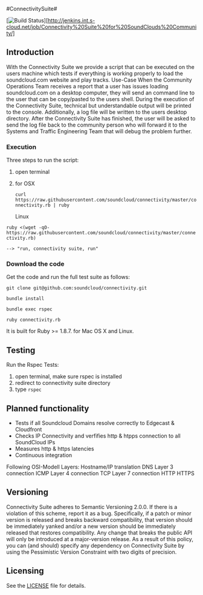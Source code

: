 #ConnectivitySuite#

[![Build Status]()][http://jenkins.int.s-cloud.net/job/Connectivity%20Suite%20for%20SoundClouds%20Community/]

## Introduction
With the Connectivity Suite we provide a script that can be executed on the users machine which tests if everything is working properly to load the soundcloud.com website and play tracks.
Use-Case
When the Community Operations Team receives a report that a user has issues loading soundcloud.com on a desktop computer, they will send an command line to the user that can be copy/pasted to the users shell. During the execution of the Connectivity Suite, technical but understandable output will be printed to the console. Additionally, a log file will be written to the users desktop directory. After the Connectivity Suite has finished, the user will be asked to send the log file back to the community person who will forward it to the Systems and Traffic Engineering Team that will debug the problem further.

### Execution
Three steps to run the script:

 1. open terminal
 2. for OSX
 
    `curl https://raw.githubusercontent.com/soundcloud/connectivity/master/connectivity.rb | ruby`
    
    Linux
 
   `ruby <(wget -qO- https://raw.githubusercontent.com/soundcloud/connectivity/master/connectivity.rb)`
    
    --> "run, connectivity suite, run"

### Download the code
Get the code and run the full test suite as follows:

 `git clone git@github.com:soundcloud/connectivity.git`
 

 `bundle install`

 `bundle exec rspec`

 `ruby connectivity.rb`

It is built for Ruby >= 1.8.7. for Mac OS X and Linux.

## Testing
Run the Rspec Tests:

 1. open terminal, make sure rspec is installed
 2. redirect to connectivity suite directory
 3. type `rspec`


## Planned functionality
* Tests if all Soundcloud Domains resolve correctly to Edgecast & Cloudfront
* Checks IP Connectivity and verfifies http & htpps connection to all SoundCloud IPs
* Measures http & https latencies
* Continuous integration

Following OSI-Modell Layers:
    Hostname/IP translation
    DNS
    Layer 3 connection
    ICMP
    Layer 4 connection
    TCP
    Layer 7 connection
    HTTP
    HTTPS


## Versioning
Connectivity Suite adheres to Semantic Versioning 2.0.0. If there is a violation of this scheme, report it as a bug. Specifically, if a patch or minor version is
released and breaks backward compatibility, that version should be immediately yanked and/or a new version should be immediately released that restores
compatibility. Any change that breaks the public API will only be introduced at a major-version release. As a result of this policy, you can (and should)
specify any dependency on Connectivity Suite by using the Pessimistic Version Constraint with two digits of precision.

## Licensing
See the [LICENSE](https://github.com/soundcloud/connectivity/blob/master/%20LICENSE.md) file for details.
